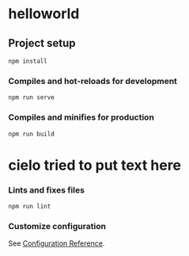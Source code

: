 # helloworld

## Project setup
```
npm install
```

### Compiles and hot-reloads for development
```
npm run serve
```

### Compiles and minifies for production
```
npm run build
```
# cielo tried to put text here
### Lints and fixes files
```
npm run lint
```

### Customize configuration
See [Configuration Reference](https://cli.vuejs.org/config/).
